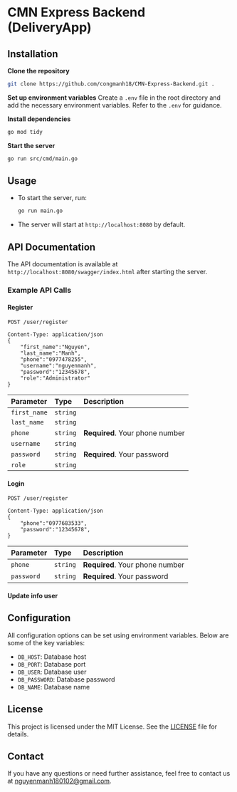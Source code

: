 
# CMN Express Backend (DeliveryApp)
## Installation
**Clone the repository**
   ```bash
   git clone https://github.com/congmanh18/CMN-Express-Backend.git .
   ```
**Set up environment variables**
   Create a `.env` file in the root directory and add the necessary environment variables. Refer to the `.env` for guidance.

**Install dependencies**
   ```bash
   go mod tidy
   ```

**Start the server**
   ```bash
   go run src/cmd/main.go
   ```

## Usage
- To start the server, run:
  ```bash
  go run main.go
  ```
- The server will start at `http://localhost:8080` by default.

## API Documentation
The API documentation is available at `http://localhost:8080/swagger/index.html` after starting the server.

### Example API Calls
#### Register
```http
POST /user/register
```
```
Content-Type: application/json
{
    "first_name":"Nguyen",
    "last_name":"Manh",
    "phone":"0977478255",
    "username":"nguyenmanh",
    "password":"12345678",
    "role":"Administrator"
}
```
| Parameter    | Type     | Description                   |
| :----------  | :------- | :-----------------------------|
| `first_name` | `string` |                               |
| `last_name`  | `string` |                               |
| `phone`      | `string` |**Required**. Your phone number|
| `username`   | `string` |                               |
| `password`   | `string` |**Required**. Your password    |
| `role`       | `string` |                               |
#### Login
```http
POST /user/register
```
```
Content-Type: application/json
{
    "phone":"0977683533",
    "password":"12345678",
}
```
| Parameter    | Type     | Description                   |
| :----------  | :------- | :-----------------------------|
| `phone`      | `string` |**Required**. Your phone number|
| `password`   | `string` |**Required**. Your password    |
#### Update info user

## Configuration
All configuration options can be set using environment variables. Below are some of the key variables:
- `DB_HOST`: Database host
- `DB_PORT`: Database port
- `DB_USER`: Database user
- `DB_PASSWORD`: Database password
- `DB_NAME`: Database name

## License
This project is licensed under the MIT License. See the [LICENSE](LICENSE) file for details.

## Contact
If you have any questions or need further assistance, feel free to contact us at [nguyenmanh180102@gmail.com](mailto:nguyenmanh180102@gmail.com).
```
